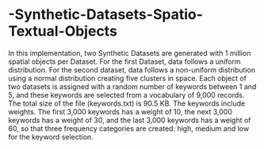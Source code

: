 # -Synthetic-Datasets-Spatio-Textual-Objects

In this implementation, two Synthetic Datasets are generated with 1 million spatial objects per Dataset. For the first Dataset, data follows a uniform distribution. For the second dataset, data follows a non-uniform distribution using a normal distribution creating five clusters in space.
Each object of two datasets is assigned with a random number of keywords between 1 and 5, and these keywords are selected from a vocabulary of 9,000 records. The total size of the file (keywords.txt) is 90.5 KB. The keywords include weights. The first 3,000 keywords has a weight of 10, the next 3,000 keywords has a weight of 30, and the last 3,000 keywords has a weight of 60, so that three frequency categories are created: high, medium and low for the keyword selection.
